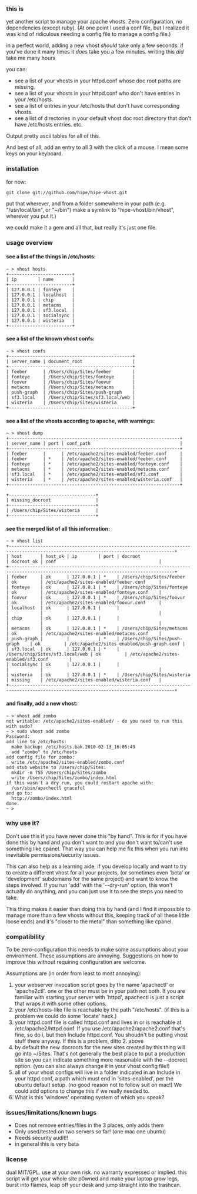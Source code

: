 ### this is

yet another script to manage your apache vhosts.  Zero configuration,
no dependencies (except ruby).  (At one point I used a conf file, but I
realized it was kind of ridiculous needing a config file to manage a config file.)

in a perfect world, adding a new vhost *should* take only a few seconds.  if you've done it many times it *does* take you a few minutes.  writing this *did* take me many hours

you can:
  - see a list of your vhosts in your httpd.conf whose doc root paths
      are missing.
  - see a list of your vhosts in your httpd.conf who don't have entries in
      your /etc/hosts.
  - see a list of entries in your /etc/hosts that don't have
      corresponding vhosts.
  - see a list of directories in your default vhost doc root directory that
      don't have /etc/hosts entries. etc.

Output pretty ascii tables for all of this.

And best of all, add an entry to all 3 with the click of a mouse.  I mean some
keys on your keyboard.

### installation

for now:

    git clone git://github.com/hipe/hipe-vhost.git

put that wherever, and from a folder somewhere in your path
(e.g. "/usr/local/bin", or "~/bin") make a symlink to "hipe-vhost/bin/vhost",
wherever you put it.)

we could make it a gem and all that, but really it's just one file.


### usage overview


#### see a list of the things in /etc/hosts:

    ~ > vhost hosts
    +------------------------+
    | ip        | name       |
    +------------------------+
    | 127.0.0.1 | fonteye    |
    | 127.0.0.1 | localhost  |
    | 127.0.0.1 | chip       |
    | 127.0.0.1 | metacms    |
    | 127.0.0.1 | sf3.local  |
    | 127.0.0.1 | socialsync |
    | 127.0.0.1 | wisteria   |
    +------------------------+


#### see a list of the known vhost confs:

    ~ > vhost confs
    +-----------------------------------------------+
    | server_name | document_root                   |
    +-----------------------------------------------+
    | feeber      | /Users/chip/Sites/feeber        |
    | fonteye     | /Users/chip/Sites/fonteye       |
    | foovur      | /Users/chip/Sites/foovur        |
    | metacms     | /Users/chip/Sites/metacms       |
    | push-graph  | /Users/chip/Sites/push-graph    |
    | sf3.local   | /Users/chip/Sites/sf3.local/web |
    | wisteria    | /Users/chip/Sites/wisteria      |
    +-----------------------------------------------+


#### see a list of the vhosts according to apache, with warnings:

    ~ > vhost dump
    +-----------------------------------------------------------------+
    | server_name | port | conf_path                                  |
    +-----------------------------------------------------------------+
    | feeber      |      | /etc/apache2/sites-enabled/feeber.conf     |
    | feeber      | *    | /etc/apache2/sites-enabled/feeber.conf     |
    | fonteye     | *    | /etc/apache2/sites-enabled/fonteye.conf    |
    | metacms     | *    | /etc/apache2/sites-enabled/metacms.conf    |
    | sf3.local   | *    | /etc/apache2/sites-enabled/sf3.conf        |
    | wisteria    | *    | /etc/apache2/sites-enabled/wisteria.conf   |
    +-----------------------------------------------------------------+

    +---------------------------------+
    | missing_docroot                 |
    +---------------------------------+
    | /Users/chip/Sites/wisteria      |
    +---------------------------------+


#### see the merged list of all this information:

    ~ > vhost list
    +-------------------------------------------------------------------------------------------------------------------------------------+
    | host       | host_ok | ip        | port | docroot                         | docroot_ok | conf                                       |
    +-------------------------------------------------------------------------------------------------------------------------------------+
    | feeber     | ok      | 127.0.0.1 | *    | /Users/chip/Sites/feeber        | ok         | /etc/apache2/sites-enabled/feeber.conf     |
    | fonteye    | ok      | 127.0.0.1 | *    | /Users/chip/Sites/fonteye       | ok         | /etc/apache2/sites-enabled/fonteye.conf    |
    | foovur     | ok      | 127.0.0.1 | *    | /Users/chip/Sites/foovur        | ok         | /etc/apache2/sites-enabled/foovur.conf     |
    | localhost  | ok      | 127.0.0.1 |      |                                 |            |                                            |
    | chip       | ok      | 127.0.0.1 |      |                                 |            |                                            |
    | metacms    | ok      | 127.0.0.1 | *    | /Users/chip/Sites/metacms       | ok         | /etc/apache2/sites-enabled/metacms.conf    |
    | push-graph |         |           | *    | /Users/chip/Sites/push-graph    | ok         | /etc/apache2/sites-enabled/push-graph.conf |
    | sf3.local  | ok      | 127.0.0.1 | *    | /Users/chip/Sites/sf3.local/web | ok         | /etc/apache2/sites-enabled/sf3.conf        |
    | socialsync | ok      | 127.0.0.1 |      |                                 |            |                                            |
    | wisteria   | ok      | 127.0.0.1 | *    | /Users/chip/Sites/wisteria      | missing    | /etc/apache2/sites-enabled/wisteria.conf   |
    +-------------------------------------------------------------------------------------------------------------------------------------+


#### and finally, add a new vhost:

    ~ > vhost add zombo
    not writable: /etc/apache2/sites-enabled/ - do you need to run this with sudo?
    ~ > sudo vhost add zombo
    Password:
    add line to /etc/hosts:
      make backup: /etc/hosts.bak.2010-02-13_16:05:49
      add "zombo" to /etc/hosts
    add config file for zombo:
      write /etc/apache2/sites-enabled/zombo.conf
    add stub website to /Users/chip/Sites:
      mkdir -m 755 /Users/chip/Sites/zombo
      write /Users/chip/Sites/zombo/index.html
    if this wasn't a dry run, you could restart apache with:
      /usr/sbin/apachectl graceful
    and go to:
      http://zombo/index.html
    done.
    ~ >


### why use it?

Don't use this if you have never done this "by hand".  This is for if you have
done this by hand and you don't want to and you don't want to/can't use
something like cpanel.  That way you can help me fix this when you run into
inevitable permissions/security issues.

This can also help as a learning aide, if you develop locally and want to
try to create a different vhost for all your projects, (or sometimes even
'beta' or 'development' subdomains for the same project) and want to know the
steps involved.  If you run 'add' with the '--dry-run' option, this won't
actually do anything, and you can just use it to see the steps you need to
take.

This thing makes it easier than doing this by hand (and I find it impossible
to manage more than a few vhosts without this, keeping track of all these
little loose ends) and it's "closer to the metal" than something like cpanel.


### compatibility

To be zero-configuration this needs to make some assumptions about your
environment.  These assumptions are annoying.  Suggestions on how to improve
this without requiring configuration are welcome.

Assumptions are (in order from least to most annoying):

1. your webserver invocation script goes by the name 'apachectl' or
   'apache2ctl'.  one or the other must be in your path not both.
   If you are familiar with starting your server with 'httpd', apachectl
   is just a script that wraps it with some other options.
2. your /etc/hosts-like file is reachable by the path "/etc/hosts". (if
   this is a problem we could do some 'locate' hack.)
3. your httpd.conf file is called httpd.conf and lives in or is reachable
   at /etc/apache2/httpd.conf.  If you use /etc/apache2/apache2.conf
   that's fine, so do i, but then Include httpd.conf.  You shoudn't be
   putting vhost stuff there anyway.  If this is a problem, ditto 2. above
4. by default the new docroots for the new sites created by this thing
   will go into ~/Sites. That's not generally the best place to put
   a production site so you can indicate something more reasonable
   with the --docroot option.  (you can also always change it in
   your vhost config file!)
5. all of your vhost configs will live in a folder indicated in an
   Include in your httpd.conf, a path which must end in 'sites-enabled',
   per the ubuntu default setup.  (no good reason not to follow suit
   on mac!)  We could add options to change this if we really needed to.
6. What is this 'windows' operating system of which you speak?





### issues/limitations/known bugs

 - Does not remove entries/files in the 3 places, only adds them
 - Only used/tested on two servers so far! (one mac one ubuntu)
 - Needs security audit!!
 - in general this is very beta


### license

dual MIT/GPL.  use at your own risk.  no warranty expressed or implied.  this script will get your whole site p0wned and make your laptop grow legs, burst into flames, leap off your desk and jump straight into the trashcan.
